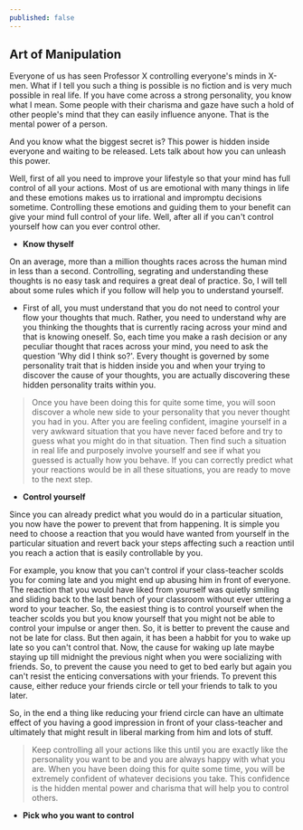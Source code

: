 ```yaml
---
published: false
---
```


## Art of Manipulation

Everyone of us has seen Professor X controlling everyone's minds in X-men. What if I tell you such a thing is possible is no fiction and is very much possible in real life.
If you have come across a strong personality, you know what I mean. Some people with their charisma and gaze have such a hold of other people's mind that they can easily influence anyone. That is the mental power of a person.

And you know what the biggest secret is? This power is hidden inside everyone and waiting to be released. Lets talk about how you can unleash this power.


Well, first of all you need to improve your lifestyle so that your mind has full control of all your actions. Most of us are emotional with many things in life and these emotions makes us to irrational and impromptu decisions sometime. Controlling these emotions and guiding them to your benefit can give your mind full control of your life. Well, after all if you can't control yourself how can you ever control other.

- **Know thyself**

On an average, more than a million thoughts races across the human mind in less than a second. Controlling, segrating and understanding these thoughts is no easy task and requires a great deal of practice. So, I will tell about some rules which if you follow will help you to understand yourself.

- First of all, you must understand that you do not need to control your flow your thoughts that much. Rather, you need to understand why are you thinking the thoughts that is currently racing across your mind and that is knowing oneself. So, each time you make a rash decision or any peculiar thought that races across your mind, you need to ask the question 'Why did I think so?'. Every thought is governed by some personality trait that is hidden inside you and when your trying to discover the cause of your thoughts, you are actually discovering these hidden personality traits within you.
> Once you have been doing this for quite some time, you will soon discover a whole new side to your personality that you never thought you had in you. After you are feeling confident, imagine yourself in a very awkward situation that you have never faced before and try to guess what you might do in that situation. Then find such a situation in real life and purposely involve yourself and see if what you guessed is actually how you behave. If you can correctly predict what your reactions would be in all these situations, you are ready to move to the next step.

- **Control yourself**

Since you can already predict what you would do in a particular situation, you now have the power to prevent that from happening. It is simple you need to choose a reaction that you would have wanted from yourself in the particular situation and revert back your steps affecting such a reaction until you reach a action that is easily controllable by you.

For example, you know that you can't control if your class-teacher scolds you for coming late and you might end up abusing him in front of everyone. The reaction that you would have liked from yourself was quietly smiling and sliding back to the last bench of your classroom without ever uttering a word to your teacher. So, the easiest thing is to control yourself when the teacher scolds you but you know yourself that you might not be able to control your impulse or anger then. So, it is better to prevent the cause and not be late for class. But then again, it has been a habbit for you to wake up late so you can't control that. Now, the cause for waking up late maybe staying up till midnight the previous night when you were socializing with friends. So, to prevent the cause you need to get to bed early but again you can't resist the enticing conversations with your friends. To prevent this cause, either reduce your friends circle or tell your friends to talk to you later. 

So, in the end a thing like reducing your friend circle can have an ultimate effect of you having a good impression in front of your class-teacher and ultimately that might result in liberal marking from him and lots of stuff.

> Keep controlling all your actions like this until you are exactly like the personality you want to be and you are always happy with what you are. When you have been doing this for quite some time, you will be extremely confident of whatever decisions you take. This confidence is the hidden mental power and charisma that will help you to control others.

- **Pick who you want to control**



